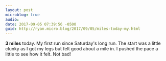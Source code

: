 ```yaml
---
layout: post
microblog: true
audio: 
date: 2017-09-05 07:39:56 -0500
guid: http://ryan.micro.blog/2017/09/05/miles-today-my.html
---
```

**3 miles** today. My first run since Saturday's long run. The start was a little clunky as I got my legs but felt good about a mile in. I pushed the pace a little to see how it felt. Not bad!
